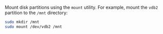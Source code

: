 Mount disk partitions using the `mount` utility. For example, mount the `vdb2` partition to the `/mnt` directory:

```bash
sudo mkdir /mnt
sudo mount /dev/vdb2 /mnt
```
